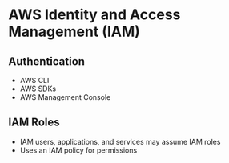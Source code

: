 # AWS Identity and Access Management (IAM)

<!--
https://app.pluralsight.com/paths/skills/identity-and-access-management-on-aws

https://app.pluralsight.com/library/courses/aws-assigning-identity-based-policies-users-roles-groups/table-of-contents
-->

## Authentication

- AWS CLI
- AWS SDKs
- AWS Management Console

## IAM Roles

- IAM users, applications, and services may assume IAM roles
- Uses an IAM policy for permissions
